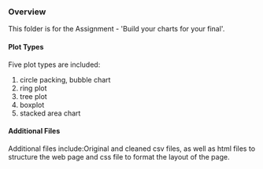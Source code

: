 ### Overview  
This folder is for the Assignment - 'Build your charts for your final'. 

#### Plot Types  
Five plot types are included:  
1. circle packing, bubble chart  
2. ring plot  
3. tree plot  
4. boxplot  
5. stacked area chart


#### Additional Files  
Additional files include:Original and cleaned csv files, as well as html files to structure the web page and css file to format the layout of the page.
